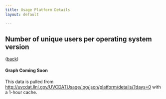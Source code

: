 ```yaml
---
title: Usage Platform Details
layout: default

---
```






<link rel="stylesheet" type="text/css" href="media/css/bar-chart.css" />
<h2>Number of unique users per operating system version</h2> (<a href="usage.html">back</a>)
<div id="count" class="count"><h4>Graph Coming Soon</h4></div>
<p>This data is pulled from <a href="http://uvcdat.llnl.gov/UVCDATUsage/log/json/platform/details/?days=0">http://uvcdat.llnl.gov/UVCDATUsage/log/json/platform/details/?days=0</a> with a 1-hour cache.</p>


